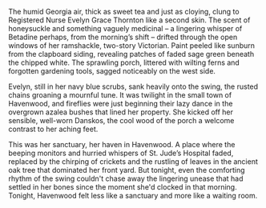 The humid Georgia air, thick as sweet tea and just as cloying, clung to Registered Nurse Evelyn Grace Thornton like a second skin. The scent of honeysuckle and something vaguely medicinal – a lingering whisper of Betadine perhaps, from the morning’s shift – drifted through the open windows of her ramshackle, two-story Victorian. Paint peeled like sunburn from the clapboard siding, revealing patches of faded sage green beneath the chipped white. The sprawling porch, littered with wilting ferns and forgotten gardening tools, sagged noticeably on the west side.

Evelyn, still in her navy blue scrubs, sank heavily onto the swing, the rusted chains groaning a mournful tune. It was twilight in the small town of Havenwood, and fireflies were just beginning their lazy dance in the overgrown azalea bushes that lined her property. She kicked off her sensible, well-worn Danskos, the cool wood of the porch a welcome contrast to her aching feet.

This was her sanctuary, her haven in Havenwood. A place where the beeping monitors and hurried whispers of St. Jude’s Hospital faded, replaced by the chirping of crickets and the rustling of leaves in the ancient oak tree that dominated her front yard. But tonight, even the comforting rhythm of the swing couldn't chase away the lingering unease that had settled in her bones since the moment she'd clocked in that morning. Tonight, Havenwood felt less like a sanctuary and more like a waiting room.
